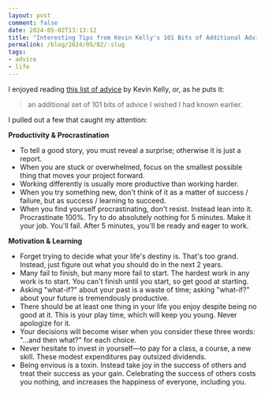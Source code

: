 ```yaml
---
layout: post
comment: false
date: 2024-05-02T13:13:12
title: "Interesting Tips from Kevin Kelly's 101 Bits of Additional Advice"
permalink: /blog/2024/05/02/:slug
tags:
- advice
- life
---
```


I enjoyed reading [this list of advice](https://kk.org/thetechnium/101-additional-advices/) by Kevin Kelly, or, as he puts it:

> an additional set of 101 bits of advice I wished I had known earlier.

I pulled out a few that caught my attention: 

**Productivity & Procrastination**
* To tell a good story, you must reveal a surprise; otherwise it is just a report.
* When you are stuck or overwhelmed, focus on the smallest possible thing that moves your project forward.
* Working differently is usually more productive than working harder.
* When you try something new, don't think of it as a matter of success / failure, but as success / learning to succeed.
* When you find yourself procrastinating, don't resist. Instead lean into it. Procrastinate 100%. Try to do absolutely nothing for 5 minutes. Make it your job. You'll fail. After 5 minutes, you'll be ready and eager to work.

**Motivation & Learning**
* Forget trying to decide what your life's destiny is. That's too grand. Instead, just figure out what you should do in the next 2 years.
* Many fail to finish, but many more fail to start. The hardest work in any work is to start. You can't finish until you start, so get good at starting.
* Asking "what-if?" about your past is a waste of time; asking "what-if?" about your future is tremendously productive.
* There should be at least one thing in your life you enjoy despite being no good at it. This is your play time, which will keep you young. Never apologize for it.
* Your decisions will become wiser when you consider these three words: "…and then what?" for each choice.
* Never hesitate to invest in yourself—to pay for a class, a course, a new skill. These modest expenditures pay outsized dividends.
* Being envious is a toxin. Instead take joy in the success of others and treat their success as your gain. Celebrating the success of others costs you nothing, and increases the happiness of everyone, including you.
